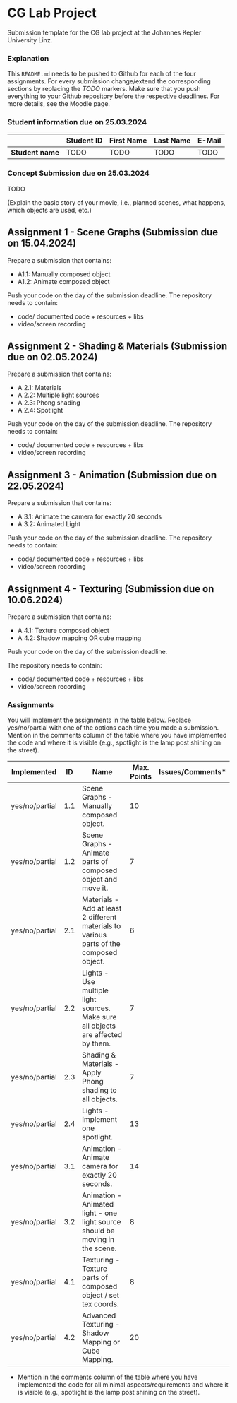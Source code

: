 # CG Lab Project

Submission template for the CG lab project at the Johannes Kepler University Linz.

### Explanation

This `README.md` needs to be pushed to Github for each of the four assignments. For every submission change/extend the corresponding sections by replacing the *TODO* markers. Make sure that you push everything to your Github repository before the respective deadlines. For more details, see the Moodle page.

### Student information due on 25.03.2024

|                  | Student ID | First Name | Last Name | E-Mail |
| ---------------- | ---------- | ---------- | --------- | ------ |
| **Student name** | TODO       | TODO       | TODO      | TODO   |

### Concept Submission due on 25.03.2024

TODO

(Explain the basic story of your movie, i.e., planned scenes, what happens, which objects are used, etc.)

## Assignment 1 - Scene Graphs (Submission due on 15.04.2024)

Prepare a submission that contains:

* A1.1: Manually composed object 
* A1.2: Animate composed object 

Push your code on the day of the submission deadline.
The repository needs to contain:

* code/ documented code + resources + libs
* video/screen recording 

## Assignment 2 - Shading & Materials (Submission due on 02.05.2024)

Prepare a submission that contains:

* A 2.1: Materials 
* A 2.2: Multiple light sources 
* A 2.3: Phong shading
* A 2.4: Spotlight 

Push your code on the day of the submission deadline.
The repository needs to contain:

* code/ documented code + resources + libs
* video/screen recording 

## Assignment 3 - Animation (Submission due on 22.05.2024)

Prepare a submission that contains:

* A 3.1: Animate the camera for exactly 20 seconds
* A 3.2: Animated Light

Push your code on the day of the submission deadline.
The repository needs to contain:

* code/ documented code + resources + libs
* video/screen recording 

## Assignment 4 - Texturing (Submission due on 10.06.2024)

Prepare a submission that contains:

* A 4.1: Texture composed object 
* A 4.2: Shadow mapping OR cube mapping 

Push your code on the day of the submission deadline.

The repository needs to contain:

* code/ documented code + resources + libs
* video/screen recording 

### Assignments

You will implement the assignments in the table below. Replace yes/no/partial with one of the options each time you made a submission.
Mention in the comments column of the table where you have implemented the code and where it is visible (e.g., spotlight is the lamp post shining on the street).


| Implemented    | ID  | Name                                                                                    | Max. Points | Issues/Comments* |
| -------------- | --- | --------------------------------------------------------------------------------------- | ----------- | ---------------- |
| yes/no/partial | 1.1 | Scene Graphs - Manually composed object.                                                | 10          |                  |
| yes/no/partial | 1.2 | Scene Graphs - Animate parts of composed object and move it.                            | 7           |                  |
| yes/no/partial | 2.1 | Materials - Add at least 2 different materials to various parts of the composed object. | 6           |                  |
| yes/no/partial | 2.2 | Lights - Use multiple light sources. Make sure all objects are affected by them. 		 | 7           |                  |
| yes/no/partial | 2.3 | Shading & Materials - Apply Phong shading to all objects.                               | 7           |                  |
| yes/no/partial | 2.4 | Lights - Implement one spotlight.                                                       | 13          |                  |
| yes/no/partial | 3.1 | Animation - Animate camera for exactly 20 seconds.                                      | 14          |                  |
| yes/no/partial | 3.2 | Animation - Animated light - one light source should be moving in the scene.            | 8           |                  |
| yes/no/partial | 4.1 | Texturing - Texture parts of composed object / set tex coords.                          | 8           |                  |
| yes/no/partial | 4.2 | Advanced Texturing - Shadow Mapping or Cube Mapping.                                    | 20          |                  |

* Mention in the comments column of the table where you have implemented the code for all minimal aspects/requirements and where it is visible (e.g., spotlight is the lamp post shining on the street).
